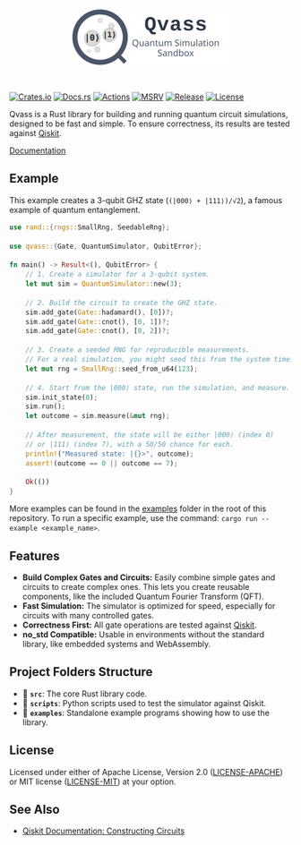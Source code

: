 <div align="center">
  <img src="logo.svg" width="280" alt="Qvass Logo">
</div>

<p>&nbsp;</p>

[![Crates.io][crates-badge]][crates]
[![Docs.rs][docs-badge]][docs]
[![Actions][actions-badge]][actions]
[![MSRV][msrv-badge]][msrv]
[![Release][release-badge]][release]
[![License][license-badge]][license]

[crates-badge]: https://img.shields.io/crates/v/qvass.svg
[crates]: https://crates.io/crates/qvass
[docs-badge]: https://docs.rs/qvass/badge.svg
[docs]: https://docs.rs/qvass
[actions-badge]: https://github.com/dmidem/qvass/actions/workflows/ci.yml/badge.svg
[actions]: https://github.com/dmidem/qvass/actions/workflows/ci.yml
[msrv-badge]: https://img.shields.io/crates/msrv/qvass.svg
[msrv]: https://github.com/dmidem/qvass/Cargo.toml
[release-badge]: https://img.shields.io/github/v/release/dmidem/qvass.svg
[release]: https://github.com/dmidem/qvass/releases/latest
[license-badge]: https://img.shields.io/crates/l/qvass.svg
[license]: #license

Qvass is a Rust library for building and running quantum circuit simulations, designed to be fast and simple. To ensure correctness, its results are tested against [Qiskit](https://www.ibm.com/quantum/qiskit).

[Documentation](https://docs.rs/qvass)

## Example

This example creates a 3-qubit GHZ state (`(|000⟩ + |111⟩)/√2`), a famous example of quantum entanglement.

```rust
use rand::{rngs::SmallRng, SeedableRng};

use qvass::{Gate, QuantumSimulator, QubitError};

fn main() -> Result<(), QubitError> {
    // 1. Create a simulator for a 3-qubit system.
    let mut sim = QuantumSimulator::new(3);

    // 2. Build the circuit to create the GHZ state.
    sim.add_gate(Gate::hadamard(), [0])?;
    sim.add_gate(Gate::cnot(), [0, 1])?;
    sim.add_gate(Gate::cnot(), [0, 2])?;

    // 3. Create a seeded RNG for reproducible measurements.
    // For a real simulation, you might seed this from the system time.
    let mut rng = SmallRng::seed_from_u64(123);

    // 4. Start from the |000⟩ state, run the simulation, and measure.
    sim.init_state(0);
    sim.run();
    let outcome = sim.measure(&mut rng);

    // After measurement, the state will be either |000⟩ (index 0)
    // or |111⟩ (index 7), with a 50/50 chance for each.
    println!("Measured state: |{}>", outcome);
    assert!(outcome == 0 || outcome == 7);

    Ok(())
}
```

More examples can be found in the [examples](examples) folder in the root of this repository.
To run a specific example, use the command: `cargo run --example <example_name>`.

## Features

- **Build Complex Gates and Circuits:** Easily combine simple gates and circuits to create complex ones. This lets you create reusable components, like the included Quantum Fourier Transform (QFT).
- **Fast Simulation:** The simulator is optimized for speed, especially for circuits with many controlled gates.
- **Correctness First:** All gate operations are tested against [Qiskit](https://www.ibm.com/quantum/qiskit).
- **no_std Compatible:** Usable in environments without the standard library, like embedded systems and WebAssembly.

## Project Folders Structure

- 📁 **`src`**: The core Rust library code.
- 📁 **`scripts`**: Python scripts used to test the simulator against Qiskit.
- 📁 **`examples`**: Standalone example programs showing how to use the library.

## License

Licensed under either of Apache License, Version 2.0 ([LICENSE-APACHE](LICENSE-APACHE)) or MIT license ([LICENSE-MIT](LICENSE-MIT)) at your option.

## See Also

- [Qiskit Documentation: Constructing Circuits](https://docs.quantum.ibm.com/guides/construct-circuits)

